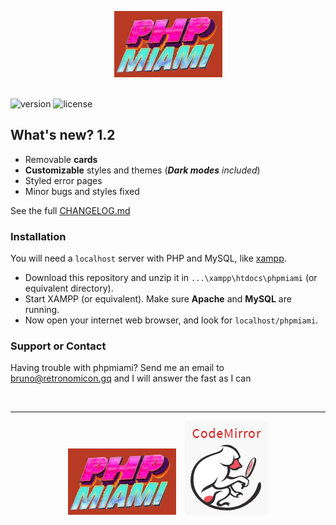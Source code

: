 <p align="center">
  <img src="https://raw.githubusercontent.com/bruneo32/phpmiami/main/res/banner.jpg" alt="logo"/>
</p>

\
![version](https://img.shields.io/badge/version-1.2-cornflowerblue.svg)
![license](https://img.shields.io/badge/license-CC0-orangered.svg)

## What's new? 1.2

- Removable **cards**
- **Customizable** styles and themes (_**Dark modes** included_)
- Styled error pages
- Minor bugs and styles fixed

See the full [CHANGELOG.md](https://github.com/bruneo32/phpmiami/blob/1.2/CHANGELOG.md)


### Installation
You will need a `localhost` server with PHP and MySQL, like [xampp](https://www.apachefriends.org/download.html).

- Download this repository and unzip it in `...\xampp\htdocs\phpmiami` (or equivalent directory).
- Start XAMPP (or equivalent). Make sure **Apache** and **MySQL** are running.
- Now open your internet web browser, and look for `localhost/phpmiami`.


### Support or Contact

Having trouble with phpmiami?
Send me an email to [bruno@retronomicon.gq](mailto:bruno@retronomicon.gq) and I will answer the fast as I can


<br/><hr/>
<p align="center">
  <a target="_blank" href="https://bruneo32.github.io/phpmiami/"><img src="https://raw.githubusercontent.com/bruneo32/phpmiami/main/res/banner.jpg" alt=""></a> &ensp;
  <a target="_blank" href="https://codemirror.net"><img src="https://raw.githubusercontent.com/bruneo32/phpmiami/main/res/codemirror.png" alt=""></a>
</p>
